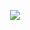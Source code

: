 
<p align="center">
  <a href="https://github.com/Zvakun">
    <img src="https://fatality.win/styles/vigas/img/fatality.gif" />
     </a>
